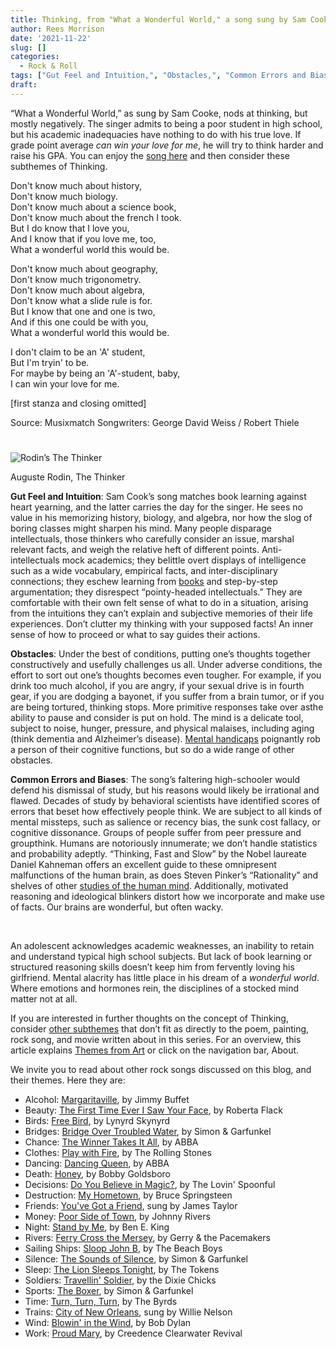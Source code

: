 ```yaml
---
title: Thinking, from "What a Wonderful World," a song sung by Sam Cooke
author: Rees Morrison
date: '2021-11-22'
slug: []
categories:
  - Rock & Roll
tags: ["Gut Feel and Intuition,", "Obstacles,", "Common Errors and Biases",]
draft:
---
```


“What a Wonderful World,” as sung by Sam Cooke, nods at thinking, but mostly negatively.  The singer admits to being a poor student in high school, but his academic inadequacies have nothing to do with his true love.  If grade point average *can win your love for me*, he will try to think harder and raise his GPA.  You can enjoy the [song here](https://www.youtube.com/watch?v=R4GLAKEjU4w) and then consider these subthemes of Thinking.

<!--more-->

Don't know much about history,  
Don't know much biology.  
Don't know much about a science book,  
Don't know much about the french I took.  
But I do know that I love you,  
And I know that if you love me, too,  
What a wonderful world this would be.

Don't know much about geography,  
Don't know much trigonometry.  
Don't know much about algebra,  
Don't know what a slide rule is for.  
But I know that one and one is two,  
And if this one could be with you,  
What a wonderful world this would be.  

I don't claim to be an 'A' student,  
But I'm tryin' to be.  
For maybe by being an 'A'-student, baby,  
I can win your love for me.

[first stanza and closing omitted]

Source: Musixmatch
Songwriters: George David Weiss / Robert Thiele

# <poem lyric end>

![Rodin’s The Thinker](/media/ThinkingRodin.jpg)

Auguste Rodin, The Thinker

**Gut Feel and Intuition**:  Sam Cook’s song matches book learning against heart yearning, and the latter carries the day for the singer.  He sees no value in his memorizing history, biology, and algebra, nor how the slog of boring classes might sharpen his mind.  Many people disparage intellectuals, those thinkers who carefully consider an issue, marshal relevant facts, and weigh the relative heft of different points.  Anti-intellectuals mock academics; they belittle overt displays of intelligence such as a wide vocabulary, empirical facts, and inter-disciplinary connections; they eschew learning from [books](interior) and step-by-step argumentation; they disrespect “pointy-headed intellectuals.”  They are comfortable with their own felt sense of what to do in a situation, arising from the intuitions they can’t explain and subjective memories of their life experiences.  Don’t clutter my thinking with your supposed facts!  An inner sense of how to proceed or what to say guides their actions.  

**Obstacles**:  Under the best of conditions, putting one’s thoughts together constructively and usefully challenges us all.  Under adverse conditions, the effort to sort out one’s thoughts becomes even tougher.  For example, if you drink too much alcohol, if you are angry, if your sexual drive is in fourth gear, if you are dodging a bayonet, if you suffer from a brain tumor, or if you are being tortured, thinking stops.  More primitive responses take over asthe ability to pause and consider is put on hold.  The mind is a delicate tool, subject to noise, hunger, pressure, and physical malaises, including aging (think dementia and Alzheimer’s disease).  [Mental handicaps](Beautiful) poignantly rob a person of their cognitive functions, but so do a wide range of other obstacles.

**Common Errors and Biases**:  The song’s faltering high-schooler would defend his dismissal of study, but his reasons would likely be irrational and flawed.  Decades of study by behavioral scientists have identified scores of errors that beset how effectively people think.  We are subject to all kinds of mental missteps, such as salience or recency bias, the sunk cost fallacy, or cognitive dissonance.  Groups of people suffer from peer pressure and groupthink.  Humans are notoriously innumerate; we don’t handle statistics and probability adeptly.  “Thinking, Fast and Slow” by the Nobel laureate Daniel Kahneman offers an excellent guide to these omnipresent malfunctions of the human brain, as does Steven Pinker’s “Rationality” and shelves of other [studies of the human mind](raven).  Additionally, motivated reasoning and ideological blinkers distort how we incorporate and make use of facts.  Our brains are wonderful, but often wacky.

&nbsp;

An adolescent acknowledges academic weaknesses, an inability to retain and understand typical high school subjects.  But lack of book learning or structured reasoning skills doesn’t keep him from fervently loving his girlfriend.  Mental alacrity has little place in his dream of a *wonderful world*.  Where emotions and hormones rein, the disciplines of a stocked mind matter not at all.


If you are interested in further thoughts on the concept of Thinking, consider [other subthemes](https://themesfromart.com/post/2021-11-05-night-additional-subthemes/nightaddl/) that don’t fit as directly to the poem, painting, rock song, and movie written about in this series.  For an overview, this article explains [Themes from Art](http://bit.ly/3sRXopI) or click on the navigation bar, About.

We invite you to read about other rock songs discussed on this blog, and their themes.  Here they are: 

* Alcohol: [Margaritaville](https://themesfromart.com/post/2021-02-01-alcohol-margaritaville-buffet/alcoholmargarita/), by Jimmy Buffet
* Beauty: [The First Time Ever I Saw Your Face](https://themesfromart.com/post/2021-04-21-beautyflack/beautyflack/), by Roberta Flack
* Birds: [Free Bird]( https://themesfromart.com/post/2021-06-07-birds-free-bird-a-song-by-lynyrd-skynyrd/birdsfreebird/), by Lynyrd Skynyrd
* Bridges: [Bridge Over Troubled Water](https://themesfromart.com/post/2021-07-26-bridges-from-bridge-over-troubled-waters-a-song-by-simon-garfunkel/bridgestroubled/), by Simon & Garfunkel
* Chance: [The Winner Takes It All](https://themesfromart.com/post/2021-03-14-chancechurch/chancechurch/), by ABBA
* Clothes: [Play with Fire](https://themesfromart.com/post/2021-08-30-clothes-from-play-with-fire-a-song-by-the-rolling-stones/clothesfire/), by The Rolling Stones
* Dancing: [Dancing Queen](https://themesfromart.com/post/2021-09-10-dancing-from-dancing-queen-a-song-by-abba/dancingabba/), by ABBA
* Death: [Honey](https://themesfromart.com/post/2021-05-03-death-from-honey-sung-by-bobby-goldsboro/deathhoney/), by Bobby Goldsboro
* Decisions: [Do You Believe in Magic?](https://themesfromart.com/post/2021-02-08-decisions-from-do-you-believe-in-magic-a-song-by-the-lovin-spoonful/decisionsmagicspoonful/), by The Lovin' Spoonful
* Destruction:	[My Hometown](https://themesfromart.com/post/2021-02-18-destruction-from-my-hometown-a-rock-ballad-by-bruce-springsteen/destructhometown/), by Bruce Springsteen
* Friends: [You've Got a Friend](https://themesfromart.com/post/2021-06-20-friends-you-ve-got-a-friend-a-song-by-carol-king-sung-by-james-taylor/friendstaylor/), sung by James Taylor
* Money: [Poor Side of Town](https://themesfromart.com/post/2021-10-15-money-from-poor-side-of-town-a-song-by-johnny-rivers/moneypoor/), by Johnny Rivers
* Night: [Stand by Me](https://themesfromart.com/post/2021-11-05-night-from-stand-by-me-a-song-sung-by-ben-e-king/nightstand/), by Ben E. King
* Rivers: [Ferry Cross the Mersey](https://themesfromart.com/post/2021-10-02-rivers-from-ferry-cross-the-mersey-a-song-by-gerry-the-pacemakers/riversferry/), by Gerry & the Pacemakers
* Sailing Ships: [Sloop John B](https://themesfromart.com/post/2021-06-27-sailingships-from-sloop-john-b-a-rock-song-by-the-beach-boys/sailingshipsjohnb/), by The Beach Boys
* Silence: [The Sounds of Silence](https://themesfromart.com/post/2021-04-08-silencesounds/silencesounds/), by Simon & Garfunkel
* Sleep: [The Lion Sleeps Tonight](https://themesfromart.com/post/2021-09-22-sleep-from-the-lion-sleeps-tonight-a-song-by-the-tokens/sleeplion/), by The Tokens
* Soldiers: [Travellin' Soldier](https://themesfromart.com/post/2021-08-02-soldiers-from-travellin-soldier-a-song-by-the-chicks/soldierschicks/), by the Dixie Chicks
* Sports: [The Boxer](https://themesfromart.com/post/2021-07-12-sports-from-the-boxer-a-song-by-simon-garfunkel/sportsboxer/), by Simon & Garfunkel
* Time:	[Turn, Turn, Turn](https://themesfromart.com/post/2021-03-08-time-from-turn-turn-turn-by-the-byrds/timeturnturn/), by The Byrds
* Trains: [City of New Orleans](https://themesfromart.com/post/2021-05-10-trainsorleans/trainsorleans/), sung by Willie Nelson
* Wind: [Blowin' in the Wind](https://themesfromart.com/post/2021-08-12-wind-from-blowin-in-the-wind-a-song-by-bob-dylan/windblowin/), by Bob Dylan
* Work:	 [Proud Mary](https://themesfromart.com/post/2021-02-26-workproud/workproud/), by Creedence Clearwater Revival

